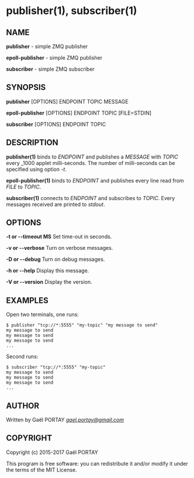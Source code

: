 # publisher(1), subscriber(1)

## NAME

**publisher** - simple ZMQ publisher

**epoll-publisher** - simple ZMQ publisher

**subscriber** - simple ZMQ subscriber

## SYNOPSIS

**publisher** [OPTIONS] ENDPOINT TOPIC MESSAGE

**epoll-publisher** [OPTIONS] ENDPOINT TOPIC [FILE=STDIN]

**subscriber** [OPTIONS] ENDPOINT TOPIC

## DESCRIPTION

**publisher(1)** binds to _ENDPOINT_ and publishes a _MESSAGE_ with _TOPIC_
every _1000 applet milli-seconds. The number of milli-seconds can be specified
using option _-t_.

**epoll-publisher(1)** binds to _ENDPOINT_ and publishes every line read from
_FILE_ to _TOPIC_.

**subscriber(1)** connects to _ENDPOINT_ and subscribes to _TOPIC_. Every
messages received are printed to _stdout_.

## OPTIONS

**-t or --timeout MS**
	Set time-out in seconds.

**-v or --verbose**
	Turn on verbose messages.

**-D or --debug**
	Turn on debug messages.

**-h or --help**
	Display this message.

**-V or --version**
	Display the version.

## EXAMPLES

Open two terminals, one runs:

	$ publisher "tcp://*:5555" "my-topic" "my message to send"
	my message to send
	my message to send
	my message to send
	...

Second runs:

	$ subscriber "tcp://*:5555" "my-topic"
	my message to send
	my message to send
	my message to send
	...

## AUTHOR

Written by Gaël PORTAY *gael.portay@gmail.com*

## COPYRIGHT

Copyright (c) 2015-2017 Gaël PORTAY

This program is free software: you can redistribute it and/or modify it under
the terms of the MIT License.
